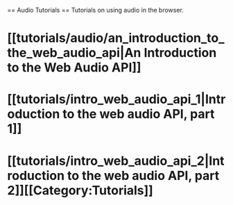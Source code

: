 == Audio Tutorials ==
Tutorials on using audio in the browser.

# [[tutorials/audio/an_introduction_to_the_web_audio_api|An Introduction to the Web Audio API]]
# [[tutorials/intro_web_audio_api_1|Introduction to the web audio API, part 1]]
# [[tutorials/intro_web_audio_api_2|Introduction to the web audio API, part 2]][[Category:Tutorials]]